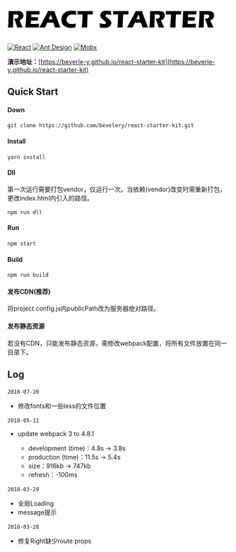 ![react-starter-kit](./logo.png)
---------------------------------------------------------------
[![React](https://img.shields.io/badge/react-^16.2.0-brightgreen.svg?style=flat-square)](https://github.com/facebook/react)
[![Ant Design](https://img.shields.io/badge/ant--design-^3.0.3-yellowgreen.svg?style=flat-square)](https://github.com/ant-design/ant-design)
[![Mobx](https://img.shields.io/badge/mobx-^4.1.0-orange.svg?style=flat-square)](https://github.com/mobxjs/mobx)

**演示地址：**[https://beverle-y.github.io/react-starter-kit](https://beverle-y.github.io/react-starter-kit)

## Quick Start
#### Down
~~~
git clone https://github.com/bevelery/react-starter-kit.git
~~~

#### Install
~~~
yarn install
~~~

#### Dll
第一次运行需要打包vendor，仅运行一次。当依赖(vendor)改变时需重新打包，更改index.html内引入的路径。
~~~
npm run dll
~~~

#### Run
~~~
npm start
~~~

#### Build
~~~
npm run build
~~~

#### 发布CDN(推荐)

将project.config.js内publicPath改为服务器绝对路径。

#### 发布静态资源

若没有CDN，只能发布静态资源，需修改webpack配置，将所有文件放置在同一目录下。

## Log
`2018-07-20`
-   修改fonts和一些less的文件位置

`2018-05-11`
-   update webpack 3 to 4.8.1

    -   development (time)：4.8s -> 3.8s
    -   production (time)：11.5s -> 5.4s
    -   size：916kb -> 747kb
    -   refresh：-100ms

`2018-03-29`
-   全局Loading
-   message提示

`2018-03-28`
-   修复Right缺少route props


